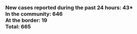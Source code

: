 ### New cases reported during the past 24 hours: 43*<br/>In the community: 646<br/>At the border: 19<br/>Total: 665